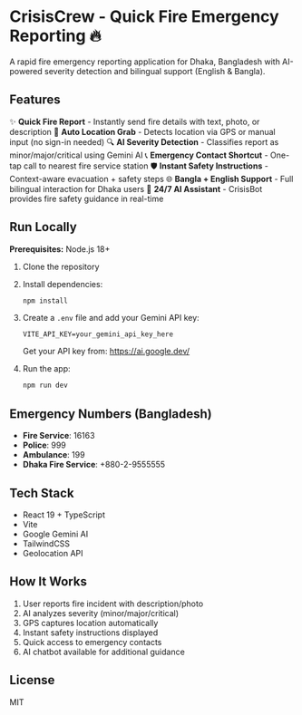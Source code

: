 # CrisisCrew - Quick Fire Emergency Reporting 🔥

A rapid fire emergency reporting application for Dhaka, Bangladesh with AI-powered severity detection and bilingual support (English & Bangla).

## Features

✨ **Quick Fire Report** - Instantly send fire details with text, photo, or description
📍 **Auto Location Grab** - Detects location via GPS or manual input (no sign-in needed)
🔍 **AI Severity Detection** - Classifies report as minor/major/critical using Gemini AI
📞 **Emergency Contact Shortcut** - One-tap call to nearest fire service station
🛡️ **Instant Safety Instructions** - Context-aware evacuation + safety steps
🌐 **Bangla + English Support** - Full bilingual interaction for Dhaka users
🤖 **24/7 AI Assistant** - CrisisBot provides fire safety guidance in real-time

## Run Locally

**Prerequisites:** Node.js 18+

1. Clone the repository
2. Install dependencies:
   ```bash
   npm install
   ```
3. Create a `.env` file and add your Gemini API key:
   ```
   VITE_API_KEY=your_gemini_api_key_here
   ```
   Get your API key from: https://ai.google.dev/
   
4. Run the app:
   ```bash
   npm run dev
   ```

## Emergency Numbers (Bangladesh)

- **Fire Service**: 16163
- **Police**: 999
- **Ambulance**: 199
- **Dhaka Fire Service**: +880-2-9555555

## Tech Stack

- React 19 + TypeScript
- Vite
- Google Gemini AI
- TailwindCSS
- Geolocation API

## How It Works

1. User reports fire incident with description/photo
2. AI analyzes severity (minor/major/critical)
3. GPS captures location automatically
4. Instant safety instructions displayed
5. Quick access to emergency contacts
6. AI chatbot available for additional guidance

## License

MIT

